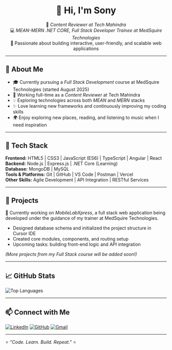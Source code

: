 
<!--
**sonyphoebeb/sonyphoebeb** is a ✨ _special_ ✨ repository because its `README.md` (this file) appears on your GitHub profile.

Here are some ideas to get you started:

- 🔭 I’m currently working on ...
- 🌱 I’m currently learning ...
- 👯 I’m looking to collaborate on ...
- 🤔 I’m looking for help with ...
- 💬 Ask me about ...
- 📫 How to reach me: ...
- 😄 Pronouns: ...
- ⚡ Fun fact: ...
-->

<div align="center">
  
# 👋 Hi, I'm Sony   

🌸 *Content Reviewer at Tech Mahindra*  
💻 *MEAN-MERN .NET CORE, Full Stack Developer Trainee at MedSquire Technologies*  
🚀 Passionate about building interactive, user-friendly, and scalable web applications  

</div>

---

## 💫 About Me

- 🎓 Currently pursuing a *Full Stack Development* course at MedSquire Technologies (started August 2025)  
- 💼 Working full-time as a *Content Reviewer* at Tech Mahindra  
- 💡 Exploring technologies across both *MEAN* and *MERN* stacks  
- ✨ Love learning new frameworks and continuously improving my coding skills  
- 🌍 Enjoy exploring new places, reading, and listening to music when I need inspiration  

---

## 🧠 Tech Stack  

**Frontend:** HTML5 | CSS3 | JavaScript (ES6) | TypeScript | Angular | React  
**Backend:** Node.js | Express.js | .NET Core (Learning)  
**Database:** MongoDB | MySQL  
**Tools & Platforms:** Git | GitHub | VS Code | Postman | Vercel   
**Other Skills:** Agile Development | API Integration | RESTful Services  

---

## 🧩 Projects  

🚧 Currently working on *MobileLabXpress*, a full stack web application being developed under the guidance of my trainer at MedSquire Technologies.  
- Designed database schema and initialized the project structure in Cursor IDE  
- Created core modules, components, and routing setup  
- Upcoming tasks: building front-end logic and API integration  

*(More projects from my Full Stack course will be added soon!)*

---

## 📈 GitHub Stats  

![Top Languages](https://github-readme-stats.vercel.app/api/top-langs/?username=sonyphoebeb&layout=compact&theme=radical)

---

## 📫 Connect with Me  

[![LinkedIn](https://img.shields.io/badge/LinkedIn-blue?logo=linkedin&logoColor=white)](https://www.linkedin.com/in/sony-phoebe-93a251289)  [![GitHub](https://img.shields.io/badge/GitHub-black?logo=github&logoColor=white)](https://github.com/sonyphoebeb)  [![Gmail](https://img.shields.io/badge/Gmail-red?logo=gmail&logoColor=white)](mailto:sonyphoebebaree@gmail.com)

---

⭐ *“Code. Learn. Build. Repeat.”* ⭐

